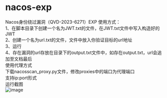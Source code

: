 # nacos-exp
Nacos身份绕过漏洞（QVD-2023-6271）EXP
使用方式：  
1、在脚本目录下创建一个名为JWT.txt的文件，在JWT.txt文件中写入构造好的JWT  
2、创建一个名为url.txt的文件，文件中放入你验证目标的url地址  
3、运行  
4、存在漏洞的url存放在目录下的output.txt文件中，如存在output.txt，url会追加至文档最后  
使用代理方式  
下载nacosscan_proxy.py文件，修改proxies中的端口为代理端口  
支持ip:port形式  
运行截图  
![image](https://user-images.githubusercontent.com/95094405/234781612-534f171a-3ca5-435d-86d7-da9524eca25e.png)
